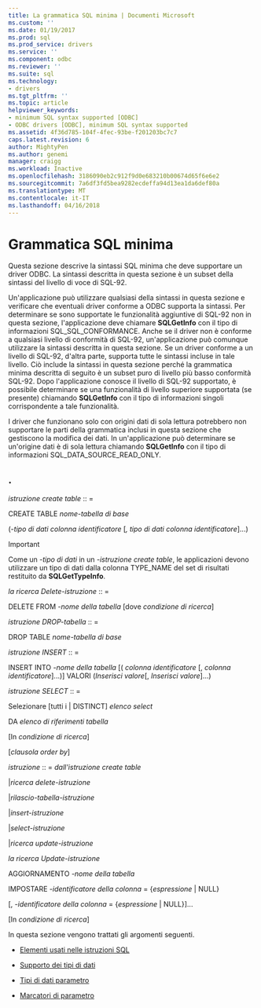 ```yaml
---
title: La grammatica SQL minima | Documenti Microsoft
ms.custom: ''
ms.date: 01/19/2017
ms.prod: sql
ms.prod_service: drivers
ms.service: ''
ms.component: odbc
ms.reviewer: ''
ms.suite: sql
ms.technology:
- drivers
ms.tgt_pltfrm: ''
ms.topic: article
helpviewer_keywords:
- minimum SQL syntax supported [ODBC]
- ODBC drivers [ODBC], minimum SQL syntax supported
ms.assetid: 4f36d785-104f-4fec-93be-f201203bc7c7
caps.latest.revision: 6
author: MightyPen
ms.author: genemi
manager: craigg
ms.workload: Inactive
ms.openlocfilehash: 3186090eb2c912f9d0e683210b00674d65f6e6e2
ms.sourcegitcommit: 7a6df3fd5bea9282ecdeffa94d13ea1da6def80a
ms.translationtype: MT
ms.contentlocale: it-IT
ms.lasthandoff: 04/16/2018
---
```

# <a name="sql-minimum-grammar"></a>Grammatica SQL minima
Questa sezione descrive la sintassi SQL minima che deve supportare un driver ODBC. La sintassi descritta in questa sezione è un subset della sintassi del livello di voce di SQL-92.  
  
 Un'applicazione può utilizzare qualsiasi della sintassi in questa sezione e verificare che eventuali driver conforme a ODBC supporta la sintassi. Per determinare se sono supportate le funzionalità aggiuntive di SQL-92 non in questa sezione, l'applicazione deve chiamare **SQLGetInfo** con il tipo di informazioni SQL_SQL_CONFORMANCE. Anche se il driver non è conforme a qualsiasi livello di conformità di SQL-92, un'applicazione può comunque utilizzare la sintassi descritta in questa sezione. Se un driver conforme a un livello di SQL-92, d'altra parte, supporta tutte le sintassi incluse in tale livello. Ciò include la sintassi in questa sezione perché la grammatica minima descritta di seguito è un subset puro di livello più basso conformità SQL-92. Dopo l'applicazione conosce il livello di SQL-92 supportato, è possibile determinare se una funzionalità di livello superiore supportata (se presente) chiamando **SQLGetInfo** con il tipo di informazioni singoli corrispondente a tale funzionalità.  
  
 I driver che funzionano solo con origini dati di sola lettura potrebbero non supportare le parti della grammatica inclusi in questa sezione che gestiscono la modifica dei dati. In un'applicazione può determinare se un'origine dati è di sola lettura chiamando **SQLGetInfo** con il tipo di informazioni SQL_DATA_SOURCE_READ_ONLY.  
  
## <a name="statement"></a>.  
 *istruzione create table* :: =  
  
 CREATE TABLE *nome-tabella di base*  
  
 (*-tipo di dati colonna identificatore* [*, tipo di dati colonna identificatore*]...)  
  
> [!IMPORTANT]  
>  Come un *-tipo di dati* in un *-istruzione create table*, le applicazioni devono utilizzare un tipo di dati dalla colonna TYPE_NAME del set di risultati restituito da **SQLGetTypeInfo**.  
  
 *la ricerca Delete-istruzione* :: =  
  
 DELETE FROM *-nome della tabella* [dove *condizione di ricerca*]  
  
 *istruzione DROP-tabella* :: =  
  
 DROP TABLE *nome-tabella di base*  
  
 *istruzione INSERT* :: =  
  
 INSERT INTO *-nome della tabella* [( *colonna identificatore* [, *colonna identificatore*]...)]      VALORI (*Inserisci valore*[, *Inserisci valore*]...)  
  
 *istruzione SELECT* :: =  
  
 Selezionare [tutti i &#124; DISTINCT] *elenco select*  
  
 DA *elenco di riferimenti tabella*  
  
 [In *condizione di ricerca*]  
  
 [*clausola order by*]  
  
 *istruzione* :: = *dall'istruzione create table*  
  
 &#124;*ricerca delete-istruzione*  
  
 &#124;*rilascio-tabella-istruzione*  
  
 &#124;*insert-istruzione*  
  
 &#124;*select-istruzione*  
  
 &#124;*ricerca update-istruzione*  
  
 *la ricerca Update-istruzione*  
  
 AGGIORNAMENTO *-nome della tabella*  
  
 IMPOSTARE *-identificatore della colonna* = {*espressione* &#124; NULL}  
  
 [, *-identificatore della colonna* = {*espressione* &#124; NULL}]...  
  
 [In *condizione di ricerca*]  
  
 In questa sezione vengono trattati gli argomenti seguenti.  
  
-   [Elementi usati nelle istruzioni SQL](../../../odbc/reference/appendixes/elements-used-in-sql-statements.md)  
  
-   [Supporto dei tipi di dati](../../../odbc/reference/appendixes/data-type-support.md)  
  
-   [Tipi di dati parametro](../../../odbc/reference/appendixes/parameter-data-types.md)  
  
-   [Marcatori di parametro](../../../odbc/reference/appendixes/parameter-markers.md)
